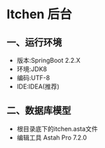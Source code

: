 # Itchen 后台

## 一、运行环境

- 版本:SpringBoot 2.2.X
- 环境:JDK8
- 编码:UTF-8
- IDE:IDEA(推荐)

## 二、数据库模型

- 根目录底下的itchen.asta文件
- 编辑工具 Astah Pro 7.2.0
